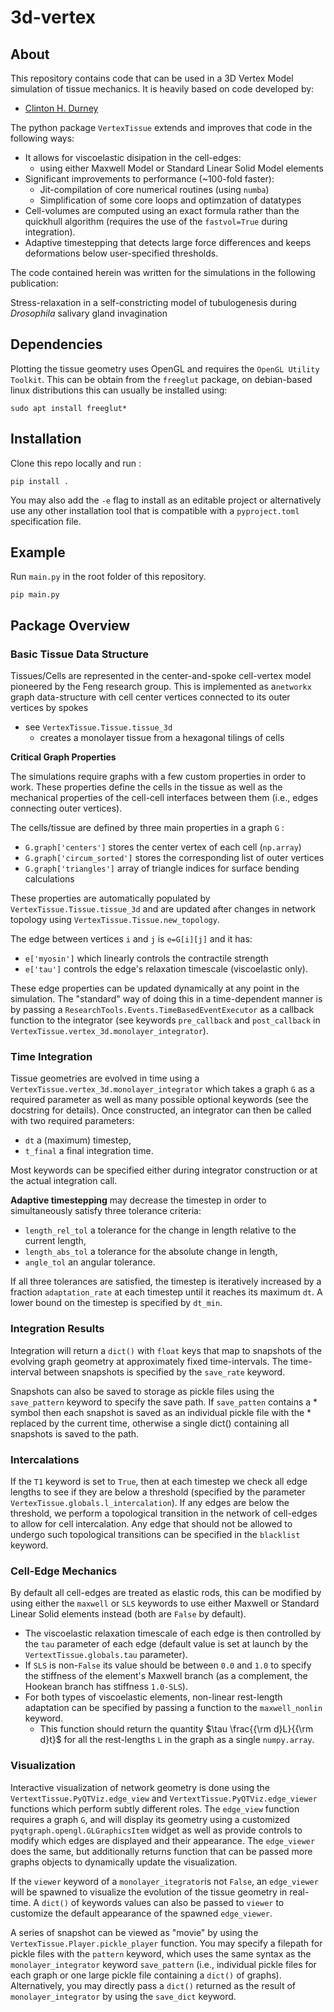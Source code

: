 # 3d-vertex

## About
This repository contains code that can be used in a 3D Vertex Model simulation of tissue mechanics. It is heavily based on code developed by:
* [Clinton H. Durney](https://clintondurney.github.io/)

The python package `VertexTissue` extends and improves that code in the following ways:
+ It allows for viscoelastic disipation in the cell-edges:
	* using either Maxwell Model or Standard Linear Solid Model elements
+ Significant improvements to performance (~100-fold faster):
	* Jit-compilation of core numerical routines (using `numba`)
	* Simplification of some core loops and optimzation of datatypes
+ Cell-volumes are computed using an exact formula rather than the quickhull algorithm (requires the use of the `fastvol=True` during integration).
+ Adaptive timestepping that detects large force differences and keeps deformations below user-specified thresholds. 

The code contained herein was written for the simulations in the following publication:

Stress-relaxation in a self-constricting model of tubulogenesis during *Drosophila* salivary gland invagination


## Dependencies

Plotting the tissue geometry uses OpenGL and requires the `OpenGL Utility Toolkit`. This can be obtain from the `freeglut` package,  on debian-based linux distributions this can usually be installed using:
```
sudo apt install freeglut*
```

## Installation ### 

Clone this repo locally and run :
```
pip install .
```

You may also add the `-e` flag to install as an editable project  or alternatively use any other installation tool that is compatible with a `pyproject.toml` specification file.

## Example

Run `main.py` in the root folder of this repository.

```
pip main.py
```

## Package Overview



### Basic Tissue Data Structure

Tissues/Cells are represented in the center-and-spoke cell-vertex model pioneered by the Feng research group. This is implemented as a`networkx` graph data-structure with cell center vertices connected to its outer vertices by spokes 


* see `VertexTissue.Tissue.tissue_3d`
	* creates a monolayer tissue from a hexagonal tilings of cells

__Critical Graph Properties__

The simulations require graphs with a few custom properties in order to work. These properties define the cells in the tissue as well as the mechanical properties of the cell-cell interfaces between them (i.e., edges connecting outer vertices).

 The cells/tissue are defined by three main properties in a graph `G` : 
* `G.graph['centers']` stores the center vertex of each cell (`np.array`)
* `G.graph['circum_sorted']` stores the corresponding list of outer vertices
* `G.graph['triangles']` array of triangle indices for surface bending calculations
 
These properties are automatically populated by `VertexTissue.Tissue.tissue_3d` and are updated after changes in network topology using `VertexTissue.Tissue.new_topology`.
	 
 The edge between vertices `i` and `j` is `e=G[i][j]` and it has:
* `e['myosin']` which linearly controls the contractile strength
* `e['tau']` controls the edge's relaxation timescale (viscoelastic only).

These edge properties can be updated dynamically at any point in the simulation. The "standard" way of doing this in a time-dependent manner is by passing a `ResearchTools.Events.TimeBasedEventExecutor` as a callback function to the integrator (see keywords `pre_callback` and `post_callback`  in `VertexTissue.vertex_3d.monolayer_integrator`).
 
 

### Time Integration

Tissue geometries are evolved in time using a `VertexTissue.vertex_3d.monolayer_integrator` which takes a graph `G` as a required parameter as well as many possible optional keywords (see the docstring for details). Once constructed, an integrator can then be called with two required parameters:
* `dt` a (maximum) timestep,
* `t_final` a final integration time.

 Most keywords can be specified either during integrator construction or at the actual integration call.

__Adaptive timestepping__ may decrease the timestep in order to simultaneously satisfy three tolerance criteria:
* `length_rel_tol` a tolerance for the change in length relative to the current length,
* `length_abs_tol` a tolerance for the absolute change in length,
* `angle_tol` an angular tolerance.

 If all three tolerances are satisfied, the timestep is iteratively increased by a fraction `adaptation_rate` at each timestep until it reaches its maximum `dt`. A lower bound on the timestep is specified by `dt_min`.



### Integration Results

Integration will return a `dict()` with `float` keys that map to snapshots of the evolving graph geometry at approximately fixed time-intervals. The time-interval between snapshots is specified by the `save_rate` keyword. 

Snapshots can also be saved to storage as pickle files using the `save_pattern` keyword to specify the save path. If `save_patten` contains a \* symbol then each snapshot is saved as an individual pickle file with the \*  replaced by the current time, otherwise a single dict() containing all snapshots is saved to the path.



### Intercalations

If the `T1` keyword is set to `True`, then at each timestep we check all edge lengths to see if they are below a threshold (specified by the parameter `VertexTissue.globals.l_intercalation`). If any edges are below the threshold, we perform a topological transition in the network of cell-edges to allow for cell intercalation. Any edge that should not be allowed to undergo such topological transitions can be specified in the `blacklist` keyword.

### Cell-Edge Mechanics

By default all cell-edges are treated as elastic rods, this can be modified by using either the `maxwell` or `SLS` keywords to use either Maxwell or Standard Linear Solid elements instead (both are `False` by default).
* The viscoelastic relaxation timescale of each edge is then controlled by the `tau` parameter of each edge (default value is set at launch by the `VertextTissue.globals.tau` parameter). 
* If `SLS` is non-`False` its value should be between `0.0` and `1.0` to specify the stiffness of the element's Maxwell branch (as a complement, the Hookean branch has stiffness `1.0-SLS`).
* For both types of viscoelastic elements, non-linear rest-length adaptation can be specified by passing a function to the `maxwell_nonlin` keyword. 
	* This function should return the quantity $`\tau \frac{{\rm d}L}{{\rm d}t}`$ for all the rest-lengths `L` in the graph as a single `numpy.array`.

### Visualization


Interactive visualization of network geometry is done using the `VertextTissue.PyQTViz.edge_view` and `VertextTissue.PyQTViz.edge_viewer` functions which perform subtly different roles. The `edge_view` function requires a graph `G`, and will display its geometry using a customized `pyqtgraph.opengl.GLGraphicsItem` widget as well as provide controls to modify which edges are displayed and their appearance. The `edge_viewer` does the same, but additionally returns function that can be passed more graphs objects to dynamically update the visualization. 

If the `viewer` keyword of a `monolayer_itegrator`is not `False`, an `edge_viewer` will be spawned to visualize the evolution of the tissue geometry in real-time. A `dict()` of keywords values can also be passed to `viewer` to customize the default appearance of the spawned `edge_viewer`.

A series of snapshot can be viewed as "movie" by using the `VertexTissue.Player.pickle_player` function. You may specify a filepath for pickle files with the `pattern` keyword, which uses the same syntax as the `monolayer_integrator` keyword `save_pattern` (i.e., individual pickle files for each graph or one large pickle file containing a `dict()` of graphs). Alternatively, you may directly pass a `dict()` returned as the result of `monolayer_integrator` by using the `save_dict` keyword.






